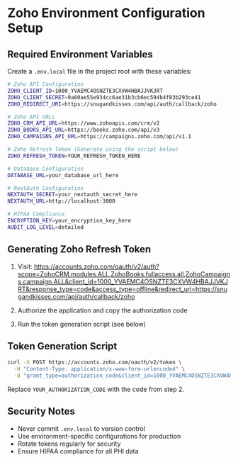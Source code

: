 # Zoho Environment Configuration Setup

## Required Environment Variables

Create a `.env.local` file in the project root with these variables:

```bash
# Zoho API Configuration
ZOHO_CLIENT_ID=1000_YVAEMC4OSNZTE3CXVW4HBAJJVKJRT
ZOHO_CLIENT_SECRET=9a60ae55e934cc6ae31b3cb6ec594b4f83b293ce41
ZOHO_REDIRECT_URI=https://snugandkisses.com/api/auth/callback/zoho

# Zoho API URLs
ZOHO_CRM_API_URL=https://www.zohoapis.com/crm/v2
ZOHO_BOOKS_API_URL=https://books.zoho.com/api/v3
ZOHO_CAMPAIGNS_API_URL=https://campaigns.zoho.com/api/v1.1

# Zoho Refresh Token (Generate using the script below)
ZOHO_REFRESH_TOKEN=YOUR_REFRESH_TOKEN_HERE

# Database Configuration
DATABASE_URL=your_database_url_here

# NextAuth Configuration
NEXTAUTH_SECRET=your_nextauth_secret_here
NEXTAUTH_URL=http://localhost:3000

# HIPAA Compliance
ENCRYPTION_KEY=your_encryption_key_here
AUDIT_LOG_LEVEL=detailed
```

## Generating Zoho Refresh Token

1. Visit: https://accounts.zoho.com/oauth/v2/auth?scope=ZohoCRM.modules.ALL,ZohoBooks.fullaccess.all,ZohoCampaigns.campaign.ALL&client_id=1000_YVAEMC4OSNZTE3CXVW4HBAJJVKJRT&response_type=code&access_type=offline&redirect_uri=https://snugandkisses.com/api/auth/callback/zoho

2. Authorize the application and copy the authorization code

3. Run the token generation script (see below)

## Token Generation Script

```bash
curl -X POST https://accounts.zoho.com/oauth/v2/token \
  -H "Content-Type: application/x-www-form-urlencoded" \
  -d "grant_type=authorization_code&client_id=1000_YVAEMC4OSNZTE3CXVW4HBAJJVKJRT&client_secret=9a60ae55e934cc6ae31b3cb6ec594b4f83b293ce41&redirect_uri=https://snugandkisses.com/api/auth/callback/zoho&code=YOUR_AUTHORIZATION_CODE"
```

Replace `YOUR_AUTHORIZATION_CODE` with the code from step 2.

## Security Notes

- Never commit `.env.local` to version control
- Use environment-specific configurations for production
- Rotate tokens regularly for security
- Ensure HIPAA compliance for all PHI data
